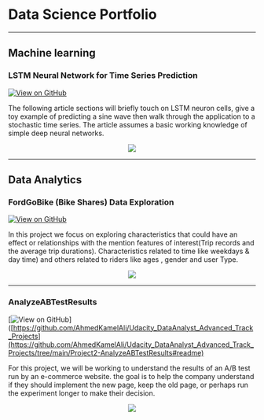 # Data Science Portfolio
---
## Machine learning

### LSTM Neural Network for Time Series Prediction

[![View on GitHub](https://img.shields.io/badge/GitHub-View_on_GitHub-blue?logo=GitHub)](https://github.com/sajankedia/LSTM-Neural-Network-for-Time-Series-Prediction)

The following article sections will briefly touch on LSTM neuron cells, give a toy example of predicting a sine wave then walk through the application to a stochastic time series. The article assumes a basic working knowledge of simple deep neural networks.

<center><img src="https://camo.githubusercontent.com/a085b4fe60690252b8aa2de917c53fc3f63aec21aafea21c8f1ecb543d2c44cb/68747470733a2f2f7777772e616c74756d696e74656c6c6967656e63652e636f6d2f6173736574732f74696d652d7365726965732d70726564696374696f6e2d7573696e672d6c73746d2d646565702d6e657572616c2d6e6574776f726b732f73696e776176655f66756c6c5f7365712e706e67"/></center>


---
## Data Analytics

### FordGoBike (Bike Shares) Data Exploration

[![View on GitHub](https://img.shields.io/badge/GitHub-View_on_GitHub-blue?logo=GitHub)](https://github.com/AhmedKamelAli/Udacity_DataAnalyst_Advanced_Track_Projects/tree/main/Project3-FordGoBike-dataset#readme)

 In this project we focus on exploring characteristics that could have an effect or relationships with the mention features of interest(Trip records and the average trip durations). Characteristics related to time like weekdays & day time) and others related to riders like ages , gender and user Type.
 
<center><img src="images/human_activity.jpg"/></center>

---
### AnalyzeABTestResults

[![View on GitHub](https://img.shields.io/badge/GitHub-View_on_GitHub-blue?logo=GitHub)]([https://github.com/AhmedKamelAli/Udacity_DataAnalyst_Advanced_Track_Projects](https://github.com/AhmedKamelAli/Udacity_DataAnalyst_Advanced_Track_Projects/tree/main/Project2-AnalyzeABTestResults#readme)

For this project, we will be working to understand the results of an A/B test run by an e-commerce website. the goal is to help the company understand if they should implement the new page, keep the old page, or perhaps run the experiment longer to make their decision.

<center><img src="images/human_activity.jpg"/></center>
